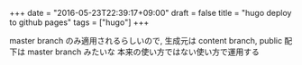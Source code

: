 +++
date = "2016-05-23T22:39:17+09:00"
draft = false
title = "hugo deploy to github pages"
tags = ["hugo"]
+++

master branch のみ適用されるらしいので,
生成元は content branch, public 配下は master branch みたいな
本来の使い方ではない使い方で運用する
